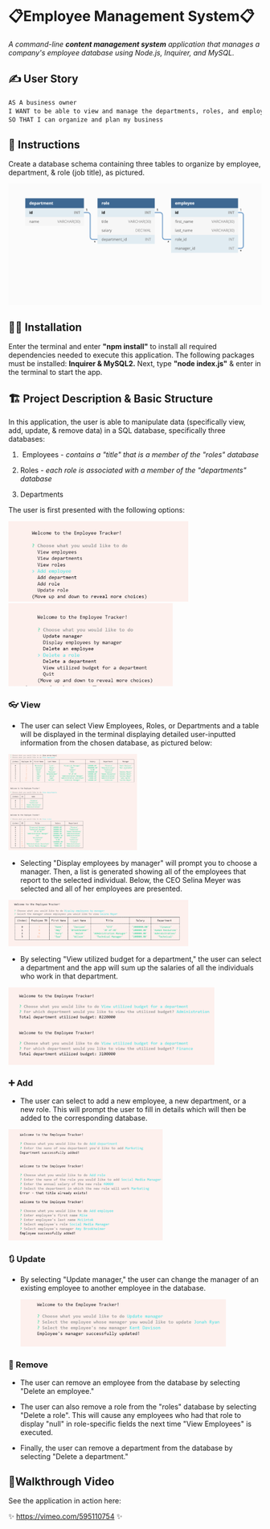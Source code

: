 # 📋Employee Management System📋

*A command-line **content management system** application that manages a company's employee database using Node.js, Inquirer, and MySQL.*



## ✍ User Story

```md
AS A business owner
I WANT to be able to view and manage the departments, roles, and employees in my company
SO THAT I can organize and plan my business
```





## 📑 Instructions

Create a database schema containing three tables to organize by employee, department, & role (job title), as pictured.

![12-sql-homework-demo-01](./assets/12-sql-homework-demo-01.png)







## 👩‍💻 Installation

Enter the terminal and enter **"npm install"** to install all required dependencies needed to execute this application. The following packages must be installed: **Inquirer & MySQL2.** Next, type **"node index.js"** & enter in the terminal to start the app. 





## 🏗 Project Description & Basic Structure

In this application, the user is able to manipulate data (specifically view, add, update, & remove data) in a SQL database, specifically three databases:

1. ​	Employees - *contains a "title" that is a member of the "roles" database*

2. Roles - *each role is associated with a member of the "departments" database*

3. Departments

   

The user is first presented with the following options:

<img src="./assets/terminal1.PNG" alt="terminal options" style="zoom:35%;" />

<img src="./assets/terminal2.PNG" alt="terminal options" style="zoom:35%;" />





### 	👓   View

- The user can select View Employees, Roles, or Departments and a table will be displayed in the terminal displaying detailed user-inputted information from the chosen database, as pictured below:

<img src="./assets/view.PNG" alt="view" style="zoom:25%;" />



- Selecting "Display employees by manager" will prompt you to choose a manager. Then, a list is generated showing all of the employees that report to the selected individual. Below, the CEO Selina Meyer was selected and all of her employees are presented.

<img src="./assets/displaymanager.PNG" alt="display by manager" style="zoom:35%;" />





- By selecting "View utilized budget for a department," the user can select a department and the app will sum up the salaries of all the individuals who work in that department.

<img src="./assets/budget.PNG" alt="budget" style="zoom:40%;" />





### 	➕  Add



- The user can select to add a new employee, a new department, or a new role. This will prompt the user to fill in details which will then be added to the corresponding database.

<img src="./assets/add.PNG" alt="add" style="zoom:30%;" />



### 🔃  Update

- By selecting "Update manager," the user can change the manager of an existing employee to another employee in the database.

  <img src="./assets/manager.PNG" alt="update manager" style="zoom:40%;" />

### 🚫  Remove

- The user can remove an employee from the database by selecting "Delete an employee."

- The user can also remove a role from the "roles" database by selecting "Delete a role". This will cause any employees who had that role to display "null" in role-specific fields the next time "View Employees" is executed.
- Finally, the user can remove a department from the database by selecting "Delete a department."





## 🎥Walkthrough Video

See the application in action here:

✨ https://vimeo.com/595110754 ✨